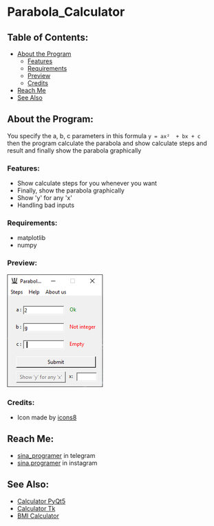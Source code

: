 # Parabola_Calculator

## **Table of Contents:**
- [About the Program](#about-the-program)
  - [Features](#features)
  - [Requirements](#requirements)
  - [Preview](#preview)
  - [Credits](#credits)
- [Reach Me](#reach-me)
- [See Also](#see-also)

## **About the Program:**
You specify the a, b, c parameters in this formula  `y = ax²  + bx + c` <br>
then the program calculate the parabola and show calculate steps and result and finally show the parabola graphically

### **Features:**
- Show calculate steps for you whenever you want
- Finally, show the parabola graphically
- Show 'y' for any 'x'
- Handling bad inputs

### Requirements:
- matplotlib
- numpy

### **Preview:** 
![preview](/Files/preview.png)

### **Credits:**
- Icon made by [icons8](https://icons8.com/)

## **Reach Me:**
- [sina_programer](https://t.me/sina_programer) in telegram
- [sina.programer](https://www.instagram.com/sina.programer) in instagram

## **See Also:**
- [Calculator PyQt5](https://github.com/sina-programer/Calculator_PyQt5)
- [Calculator Tk](https://github.com/sina-programer/Calculator_Tk)
- [BMI Calculator](https://github.com/sina-programer/BMI_Calculator)
